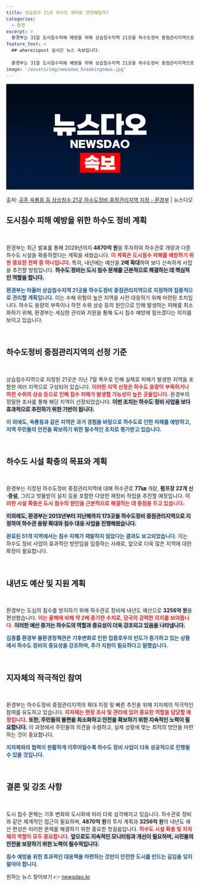 ```yaml
---
title: 상습침수 21곳 하수도 정비로 안전해질까?
categories:
  - 환경
excerpt: >
  환경부는 31일 도시침수피해 예방을 위해 상습침수지역 21곳을 하수도정비 중점관리지역으로 신규 지정해 공고한…
feature_text: >
  ## whereispost 실시간 뉴스 속보입니다.

  환경부는 31일 도시침수피해 예방을 위해 상습침수지역 21곳을 하수도정비 중점관리지역으로 신규 지정해 공고한…
image: '/assets/img/newsdao_breakingnews.jpg'
---
```


![뉴스다오 속보](/assets/img/newsdao_breakingnews.jpg)

<p>출처: <a href="https://newsdao.kr/2371" rel="dofollow">공주 옥룡동 등 상습침수 21곳 하수도정비 중점관리지역 지정 - 환경부</a> | 뉴스다오</p>

<h2 data-ke-size="size26">도시침수 피해 예방을 위한 하수도 정비 계획</h2>

<p data-ke-size="size16">&nbsp;</p>

환경부는 최근 발표를 통해 2029년까지 **4870억 원**을 투자하여 하수관로 개량과 다른 하수도 시설을 확충하겠다는 계획을 세웠습니다. <b><span style="color: #ee2323;">이 계획은 도시침수 피해를 예방하기 위한 중요한 전략 중 하나입니다.</span></b> 특히, 내년에는 예산을 **2배 확대**하여 보다 신속하게 사업을 추진할 방침입니다. <b><span style="background-color: #21538527;">하수도 정비는 도시 침수 문제를 근본적으로 해결하는 데 핵심적인 역할을 합니다.</span></b>

<b><span style="color: #1a5490;">환경부는 아울러 상습침수지역 21곳을 하수도정비 중점관리지역으로 지정하여 집중적으로 관리할 계획입니다.</span></b> 이는 수해 위험이 높은 지역을 사전 대응하기 위해 마련된 조치입니다. 하수도 용량의 부족이나 하천 수위 상승 등의 원인으로 인해 발생하는 피해를 최소화하기 위해, 환경부는 세심한 관리와 지원을 통해 도시 침수 예방에 힘쓰겠다는 의지를 보이고 있습니다.

<p data-ke-size="size16">&nbsp;</p>

<h2 data-ke-size="size26">하수도정비 중점관리지역의 선정 기준</h2>

<p data-ke-size="size16">&nbsp;</p>

상습침수지역으로 지정된 21곳은 지난 7월 폭우로 인해 실제로 피해가 발생한 지역을 포함한 여러 지역으로 구성되어 있습니다. <b><span style="color: #ee2323;">이러한 지역 선정은 하수도 용량이 부족하거나 하천 수위의 상승 등으로 인해 침수 피해가 발생할 가능성이 높은 곳들입니다.</span></b> 환경부의 정밀한 조사를 통해 해당 지역이 선정되었습니다. <b><span style="background-color: #21538527;">이번 조치는 하수도 정비 사업을 보다 효과적으로 추진하기 위한 기반이 됩니다.</span></b>

<b><span style="color: #1a5490;">이 외에도, 옥룡동과 같은 지역은 과거 경험을 바탕으로 하수도로 인한 피해를 예방하고, 지역 주민들의 안전을 확보하기 위한 필수적인 조치로 평가받고 있습니다.</span></b>

<p data-ke-size="size16">&nbsp;</p>

<h2 data-ke-size="size26">하수도 시설 확충의 목표와 계획</h2>

<p data-ke-size="size16">&nbsp;</p>

환경부는 지정된 하수도정비 중점관리지역에 대해 하수관로 **77㎞** 개량, **펌프장 22개 신·증설**, 그리고 빗물받이 설치 등을 포함한 다양한 재정비 작업을 추진할 예정입니다. <b><span style="color: #ee2323;">이러한 시설 확충은 도시 침수의 원인을 근본적으로 해결하는 데 중점을 두고 있습니다.</span></b> 

<b><span style="background-color: #21538527;">이외에도, 환경부는 2013년부터 지난해까지 173곳을 하수도정비 중점관리지역으로 지정하여 하수관 용량 확대와 침수 대응 사업을 진행해왔습니다.</span></b> 

<b><span style="color: #1a5490;">완료된 51개 지역에서는 침수 피해가 재발하지 않았다는 결과도 보고되었습니다.</span></b> 이는 하수도 정비 사업이 효과적인 방안임을 입증하는 사례로, 앞으로 더욱 많은 지역에 대한 확장이 필요합니다.

<p data-ke-size="size16">&nbsp;</p>

<h2 data-ke-size="size26">내년도 예산 및 지원 계획</h2>

<p data-ke-size="size16">&nbsp;</p>

환경부는 도심의 침수를 방지하기 위해 하수관로 정비에 내년도 예산으로 **3256억 원**을 편성했습니다. <b><span style="color: #ee2323;">이는 올해에 비해 약 2배 증가한 수치로, 당국의 강력한 의지를 보여줍니다.</span></b> <b><span style="background-color: #21538527;">이러한 예산 증가는 하수도의 역할과 중요성이 더욱 강조되고 있음을 나타냅니다.</span></b>

<b><span style="color: #1a5490;">김종률 환경부 물환경정책관은 기후변화로 인한 집중호우의 빈도가 증가하고 있는 상황에서 하수도 정비의 중요성을 강조하며, 추가 지원이 필요하다고 말했습니다.</span></b>

<p data-ke-size="size16">&nbsp;</p>

<h2 data-ke-size="size26">지자체의 적극적인 참여</h2>

<p data-ke-size="size16">&nbsp;</p>

환경부는 하수도정비 중점관리지역의 확대 지정 및 빠른 추진을 위해 지자체의 적극적인 참여를 유도하고 있습니다. <b><span style="color: #ee2323;">지자체는 현장 조사 및 관리에 있어 중요한 역할을 담당할 예정입니다.</span></b> <b><span style="background-color: #21538527;">또한, 주민들의 불편을 최소화하고 안전을 확보하기 위한 지속적인 노력이 필요합니다.</span></b> 이 과정에서 주민들의 의견을 수렴하고, 실제 상황에 맞는 최적의 방안을 마련하는 것이 중요합니다.

<b><span style="color: #1a5490;">지자체와의 협력이 원활하게 이루어질수록 하수도 정비 사업이 더욱 성공적으로 진행될 수 있을 것입니다.</span></b>

<p data-ke-size="size16">&nbsp;</p>

<h2 data-ke-size="size26">결론 및 강조 사항</h2>

<p data-ke-size="size16">&nbsp;</p>

도시 침수 문제는 기후 변화와 도시화에 따라 더욱 심각해지고 있습니다. 하수관로 정비와 같은 체계적인 접근이 필요하며, **4870억 원**의 투자 계획과 **3256억 원**의 내년도 예산 편성은 이러한 문제를 해결하기 위한 중요한 첫걸음입니다. <b><span style="color: #ee2323;">하수도 시설 확충 및 지자체의 역할이 모두 중요합니다.</span></b> <b><span style="background-color: #21538527;">앞으로도 지속적인 모니터링과 개선이 필요하며, 시민들의 안전을 보장하기 위한 노력이 필수적입니다.</span></b>

<b><span style="color: #1a5490;">침수 예방을 위한 효과적인 대응책을 마련하는 것만이 안전한 도시를 만드는 길임을 잊지 말아야 합니다.</span></b> 

원하는 뉴스 찾아보기 👉 <a href="https://newsdao.kr" rel="dofollow">newsdao.kr</a>


